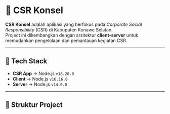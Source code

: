 # 🌱 CSR Konsel

**CSR Konsel** adalah aplikasi yang berfokus pada *Corporate Social Responsibility* (CSR) di Kabupaten Konawe Selatan.  
Project ini dikembangkan dengan arsitektur **client-server** untuk memudahkan pengelolaan dan pemantauan kegiatan CSR.

---

## 🚀 Tech Stack

- **CSR App** → Node.js `v18.20.0`
- **Client** → Node.js `v16.16.0`
- **Server** → Node.js `v14.0.0`

---

## 📂 Struktur Project

